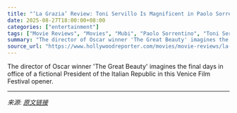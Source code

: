 ```yaml
---
title: "‘La Grazia’ Review: Toni Servillo Is Magnificent in Paolo Sorrentino’s Exquisite Character Study of a Powerful Man Taking Stock"
date: 2025-08-27T18:00:00+08:00
categories: ["entertainment"]
tags: ["Movie Reviews", "Movies", "Mubi", "Paolo Sorrentino", "Toni Servillo", "venice", "Venice 2025", "Venice Film Festival", "Venice Film Festival 2025", "venice film festival reviews"]
summary: "The director of Oscar winner 'The Great Beauty' imagines the final days in office of a fictional President of the Italian Republic in this Venice Film Festival opener."
source_url: "https://www.hollywoodreporter.com/movies/movie-reviews/la-grazia-review-toni-servillo-paolo-sorrentinos-1236352556/"
---
```


The director of Oscar winner 'The Great Beauty' imagines the final days in office of a fictional President of the Italian Republic in this Venice Film Festival opener.

---

*来源: [原文链接](https://www.hollywoodreporter.com/movies/movie-reviews/la-grazia-review-toni-servillo-paolo-sorrentinos-1236352556/)*
